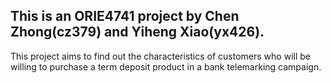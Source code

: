## This is an ORIE4741 project by Chen Zhong(cz379) and Yiheng Xiao(yx426).
This project aims to find out the characteristics of customers who will be willing to purchase a term deposit product in a bank telemarking campaign.
